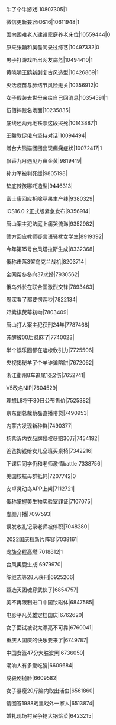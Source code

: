 牛了个牛游戏|10807305|1

微信更新兼容iOS16|10611948|1

面向困难老人建设家庭养老床位|10559444|0

原来张翰和吴磊同录过综艺|10497332|0

男子打游戏听出网友病危|10494410|1

黄晓明王鸥新剧复古风造型|10426869|1

灭活疫苗与肺结节风险无关|10356912|0

女子假装去世母亲给自己回消息|10354591|1

伍佰摔跤名场面|10235835|

底线还两元地铁票这段哭死|10143887|1

王毅敦促俄乌坚持对话|10094494|

赠台大熊猫团团出现癫痫症状|10072417|1

飘香九月遇见万亩金黄|9819419|

孙力军被判死缓|9805198|

垫底辣孩哪吒造型|9446313|

富士康回应拆除苹果生产线|9380329|

iOS16.0.2正式版紧急发布|9356914|

唐山案主犯法庭上痛哭流涕|9352982|

警方回应教师疑言语骚扰女学生|8919392|

今年第15号台风塔拉斯生成|8332368|

俄称击落3架乌克兰战机|8203714|

全网帮冬冬向37求婚|7930562|

俄乌外长在联合国激烈交锋|7893463|

周深看了都要愣两秒|7822134|

邓紫棋荧幕初吻|7803409|

唐山打人案主犯获刑24年|7787468|

苏醒被00后怼麻了|7740023|

半个娱乐圈都在嗑棣欣引力|7725506|

央视揭秘羊了个羊诈骗陷阱|7672062|

浙江衢州8车追尾1死2伤|7652741|

V5改名NIP|7604529|

理想L8将于30日公布售价|7525382|

京东副总裁蔡磊直播带货|7490953|

内蒙古发现新种群|7490377|

杨紫诉内衣品牌侵权获赔30万|7454192|

爸爸掏钱给女儿全班买桌椅|7342216|

下课后同学仍和老师激情battle|7338756|

美国核航母群抵韩|7207742|0

安卓灵动岛APP上架|7112721|

俄称掌握美生物实验室罪证|7107075|

虚颜开播|7097593|

误发收礼记录老师被停职|7048280|

2022国庆档新片阵容|7038161|

龙族全程高燃|7018812|1

台风奥鹿生成|6979970|

陈继志等28人获刑|6925206|

甄选天团魂穿武侠了|6854757|

美不再限制进口中国钕磁体|6847585|

电影平凡英雄定档国庆|6762620|

女子面试被说太漂亮不可靠|6760041|

重庆人国庆的快乐要来了|6749787|

中国女篮47分大胜波黑|6736050|

潮汕人有多爱吃朥|6609684|

成毅剧抛脸|6609582|

女子暴瘦20斤脑内取出活虫|6561860|

请回答1988戏里戏外一家人|6513874|

婚礼现场村民争抢大锅烩菜|6423215|


